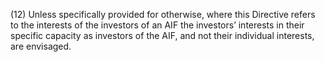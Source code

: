 (12) Unless specifically provided for otherwise, where this Directive refers to the interests of the investors of an AIF the investors’ interests in their specific capacity as investors of the AIF, and not their individual interests, are envisaged.